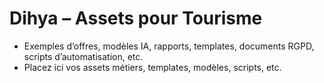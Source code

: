 # Dihya – Assets pour Tourisme

- Exemples d’offres, modèles IA, rapports, templates, documents RGPD, scripts d’automatisation, etc.
- Placez ici vos assets métiers, templates, modèles, scripts, etc.
